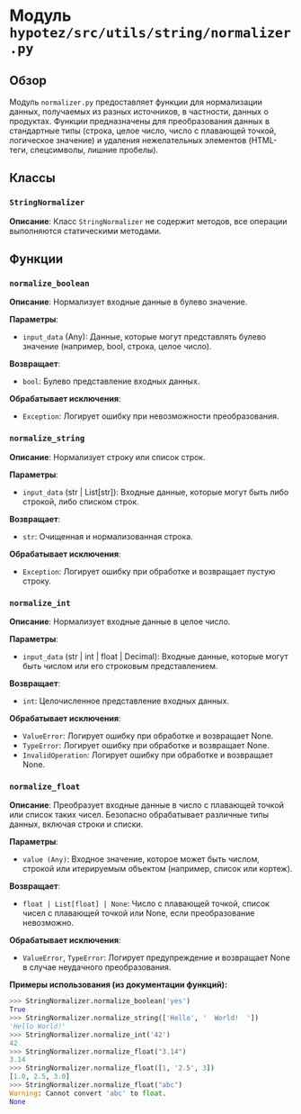 # Модуль `hypotez/src/utils/string/normalizer.py`

## Обзор

Модуль `normalizer.py` предоставляет функции для нормализации данных, получаемых из разных источников, в частности, данных о продуктах. Функции предназначены для преобразования данных в стандартные типы (строка, целое число, число с плавающей точкой, логическое значение) и удаления нежелательных элементов (HTML-теги, спецсимволы, лишние пробелы).

## Классы

### `StringNormalizer`

**Описание**: Класс `StringNormalizer` не содержит методов, все операции выполняются статическими методами.

## Функции

### `normalize_boolean`

**Описание**: Нормализует входные данные в булево значение.

**Параметры**:

- `input_data` (Any): Данные, которые могут представлять булево значение (например, bool, строка, целое число).

**Возвращает**:

- `bool`: Булево представление входных данных.

**Обрабатывает исключения**:

- `Exception`:  Логирует ошибку при невозможности преобразования.

### `normalize_string`

**Описание**: Нормализует строку или список строк.

**Параметры**:

- `input_data` (str | List[str]): Входные данные, которые могут быть либо строкой, либо списком строк.

**Возвращает**:

- `str`: Очищенная и нормализованная строка.

**Обрабатывает исключения**:

- `Exception`: Логирует ошибку при обработке и возвращает пустую строку.

### `normalize_int`

**Описание**: Нормализует входные данные в целое число.

**Параметры**:

- `input_data` (str | int | float | Decimal): Входные данные, которые могут быть числом или его строковым представлением.

**Возвращает**:

- `int`: Целочисленное представление входных данных.

**Обрабатывает исключения**:

- `ValueError`: Логирует ошибку при обработке и возвращает None.
- `TypeError`: Логирует ошибку при обработке и возвращает None.
- `InvalidOperation`: Логирует ошибку при обработке и возвращает None.


### `normalize_float`

**Описание**: Преобразует входные данные в число с плавающей точкой или список таких чисел. Безопасно обрабатывает различные типы данных, включая строки и списки.

**Параметры**:

- `value (Any)`: Входное значение, которое может быть числом, строкой или итерируемым объектом (например, список или кортеж).

**Возвращает**:

- `float | List[float] | None`: Число с плавающей точкой, список чисел с плавающей точкой или None, если преобразование невозможно.

**Обрабатывает исключения**:

- `ValueError`, `TypeError`: Логирует предупреждение и возвращает None в случае неудачного преобразования.

**Примеры использования (из документации функций):**

```python
>>> StringNormalizer.normalize_boolean('yes')
True
>>> StringNormalizer.normalize_string(['Hello', '  World!  '])
'Hello World!'
>>> StringNormalizer.normalize_int('42')
42
>>> StringNormalizer.normalize_float("3.14")
3.14
>>> StringNormalizer.normalize_float([1, '2.5', 3])
[1.0, 2.5, 3.0]
>>> StringNormalizer.normalize_float("abc")
Warning: Cannot convert 'abc' to float.
None
```


```